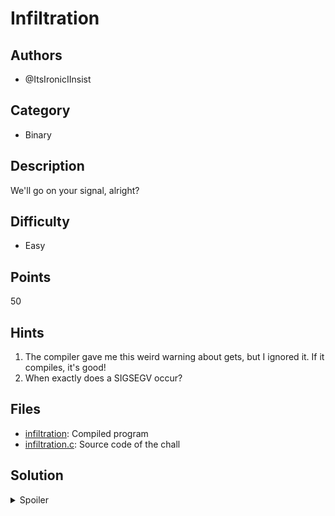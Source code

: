 # Infiltration

## Authors

- @ItsIronicIInsist

## Category

- Binary

## Description

We'll go on your signal, alright?

## Difficulty

- Easy

## Points

50

## Hints
1. The compiler gave me this weird warning about gets, but I ignored it. If it compiles, it's good!
2. When exactly does a SIGSEGV occur?

## Files

- [infiltration](./_ctfd/files/infiltration): Compiled program
- [infiltration.c](./_ctfd/files/infiltration.c): Source code of the chall

## Solution

<details>
<summary>Spoiler</summary>

### Idea

Buffer overflow to trigger a SIGSEGV signal to get given access to the server. Can then read flag.

### Walkthrough

1. **Inspecting the source code**
   - If you're given source code, it is perhaps a good idea to read it.
   - We're assuming a basic understanding of C code, to keep this guide a sane length.
   - The program is very minimal. There is only one place it takes in input (and so, one place for bugs)
   - gets is a notoriously insecure function. If you compiled the code yourself (a valid strategy), you'd get a warning from the compiler.
2. **The manpage for gets**
   - So, how does gets work?
   - Manpages are always a good source of info.
   - gets manpage tells us _Never use gets_. In the BUGS section, it mentions its vulnerable to something called a buffer overflow.
3. **Whats a buffer overflow?**
   - You could google this and get thousands of resource, but I'll explain it briefly here.
   - Variables in C all have a size. A char is a byte large, an int is 4 or 8 bytes, a pointer is 8 bytes, etc.
   - The variable buf is the size (size of char ) \* 0x100. Since chars are 1 byte large, buf has a size of 0x100. (256, in decimal).
   - So, when writing to a variable in any way, one should not write more than its size.
4. **Reading in more than you should**
   - What happens if you write more content than a variable can hold?
   - The answer changes depending on what language. C is an old language, so it starts writing to neighbouring variables (a major security concern).
   - There are no other variables in the function, so what does it write to then?
5. **RBP and RIP**
   - When a function is called, it must save where to return to once it finishes (here, we'll call it the saved RIP, or saved PC)
   - This is out-of-scope/not important to understand, but there is also the 'saved RBP', which is the base pointer, that defines the stack frame of the previous function.
   - So, when gets writes out of bounds, we overwrite the saved RBP and RIP. If we make the RIP set to somewhere with invalid code, an error occurs.
6. **SIGSEGV**
   - That error is technically called a SIGSEGV. The program has a function that give us remote access if a SIGSEGV ever occurs.
   - So the solution? Write enough data to overwrite (and mangle) the saved RIP, causing a SIGSEGV, which gives us remote access (a shell).

### Flag

`OWEEK{inf1LtRa7ioN_c0MpL3t3!_uipo22}`

</details>
